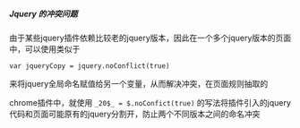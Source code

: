 ##### Jquery 的冲突问题

由于某些jquery插件依赖比较老的jquery版本，因此在一个多个jquery版本的页面中，可以使用类似于

`var jqueryCopy = jquery.noConflict(true) `

来将jquery全局命名赋值给另一个变量，从而解决冲突，在页面规则抽取的

chrome插件中，就使用 `_20$_ = $.noConfict(true)` 的写法将插件引入的jquery代码和页面可能原有的jquery分割开，防止两个不同版本之间的命名冲突

